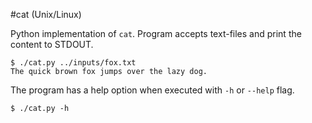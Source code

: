 #cat (Unix/Linux)

Python implementation of `cat`.
Program accepts text-files and print the content to STDOUT.

```
$ ./cat.py ../inputs/fox.txt
The quick brown fox jumps over the lazy dog.
```
The program has a help option when executed with `-h` or `--help` flag.

```
$ ./cat.py -h 


```

